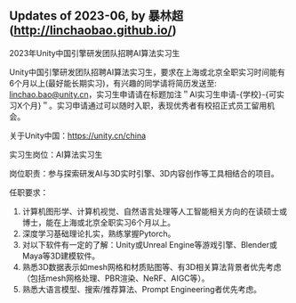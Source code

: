 ## Updates of 2023-06, by 暴林超 (http://linchaobao.github.io/)

2023年Unity中国引擎研发团队招聘AI算法实习生


Unity中国引擎研发团队招聘AI算法实习生，要求在上海或北京全职实习时间能有6个月以上(最好能长期实习)，有兴趣的同学请将简历发送至: linchao.bao@unity.cn，实习生申请请在标题加注＂AI实习生申请-{学校}-{可实习X个月}＂。实习申请通过可以随时入职，表现优秀者有校招正式员工留用机会。

关于Unity中国：https://unity.cn/china


实习生岗位：AI算法实习生


岗位职责：参与探索研发AI与3D实时引擎、3D内容创作等工具相结合的项目。


任职要求：
1. 计算机图形学、计算机视觉、自然语言处理等人工智能相关方向的在读硕士或博士，能在上海或北京全职实习6个月以上。
2. 深度学习基础理论扎实，熟练掌握Pytorch。
3. 对以下软件有一定的了解：Unity或Unreal Engine等游戏引擎、Blender或Maya等3D建模软件。
4. 熟悉3D数据表示如mesh网格和材质贴图等、有3D相关算法背景者优先考虑（包括mesh网格处理、PBR渲染、NeRF、AIGC等）。
5. 熟悉大语言模型、搜索/推荐算法、Prompt Engineering者优先考虑。


